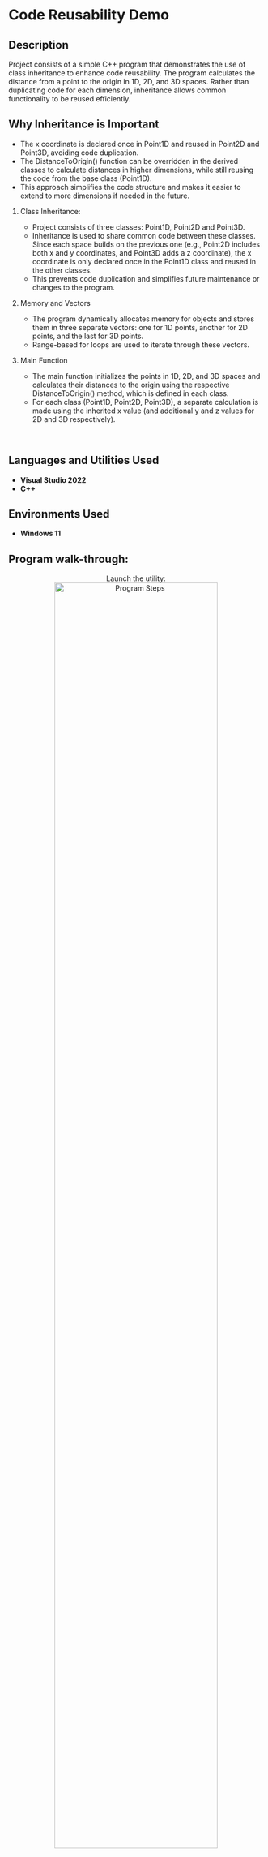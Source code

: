 <h1>Code Reusability Demo</h1>

<h2>Description</h2>
Project consists of a simple C++ program that demonstrates the use of class inheritance to enhance code reusability. The program calculates the distance from a point to the origin in 1D, 2D, and 3D spaces. Rather than duplicating code for each dimension, inheritance allows common functionality to be reused efficiently.

<h2>Why Inheritance is Important</h2>

   - The x coordinate is declared once in Point1D and reused in Point2D and Point3D, avoiding code duplication.
   - The DistanceToOrigin() function can be overridden in the derived classes to calculate distances in higher dimensions, while still reusing the code from the base class (Point1D).
   - This approach simplifies the code structure and makes it easier to extend to more dimensions if needed in the future.


1. Class Inheritance:
   - Project consists of three classes: Point1D, Point2D and Point3D.
   - Inheritance is used to share common code between these classes. Since each space builds on the previous one (e.g., Point2D includes both x and y coordinates, and Point3D adds a z coordinate), the x coordinate is only declared once in the Point1D class and reused        in the other classes.
   - This prevents code duplication and simplifies future maintenance or changes to the program.

2. Memory and Vectors
   - The program dynamically allocates memory for objects and stores them in three separate vectors: one for 1D points, another for 2D points, and the last for 3D points.
   - Range-based for loops are used to iterate through these vectors.
  
3. Main Function
   - The main function initializes the points in 1D, 2D, and 3D spaces and calculates their distances to the origin using the respective DistanceToOrigin() method, which is defined in each class.
   - For each class (Point1D, Point2D, Point3D), a separate calculation is made using the inherited x value (and additional y and z values for 2D and 3D respectively).



<br />


<h2>Languages and Utilities Used</h2>

- <b>Visual Studio 2022</b> 
- <b>C++</b>

<h2>Environments Used </h2>

- <b>Windows 11</b> 

<h2>Program walk-through:</h2>

<p align="center">
Launch the utility: <br/>
<img src="https://i.imgur.com/7ZLEj3v.png" height="80%" width="80%" alt="Program Steps"/>
<br />
<br />
Select your spacecraft:  <br/>
<img src="https://i.imgur.com/9liQxav.png" height="80%" width="80%" alt="Program Steps"/>
<br />
<br />
Choose your orbital destination: <br/>
<img src="https://i.imgur.com/nkc7D6l.png" height="80%" width="80%" alt="Program Steps"/>
<br />
<br />
Your maximum payload is calculated:  <br/>
<img src="https://i.imgur.com/jRXyy5x.png" height="80%" width="80%" alt="Program Steps"/>
<br />
<br />
OR enter your payload:  <br/>
<img src="https://i.imgur.com/X0CPTpR.png" height="80%" width="80%" alt="Program Steps"/>
<br />
<br />
Possible orbital destinations are calculated:  <br/>
<img src="https://i.imgur.com/kSYLddY.png" height="80%" width="80%" alt="Program Steps"/>
<br />
<br />
OR display engine specifications:  <br/>
<img src="https://i.imgur.com/fOGrjUe.png" height="80%" width="80%" alt="Program Steps"/>
</p>

<h2>Tsiolkovsky Rocket Equation Explanation:</h2>
<p align="center">
The rocket equation: <br/>
<img src="https://i.imgur.com/ojSbSKy.png" height="80%" width="80%" alt="Rocket Equation Steps"/>
<br />
<br />
The ISP (specific impulse) is the efficiency of your rocket engine.
g is the gravitational constant 9.81 m/s2:  <br/>
<img src="https://i.imgur.com/XVicfVF.png" height="80%" width="80%" alt="Rocket Equation Steps"/>
<br />
<br />
The ln is to mathematically describe how the velocity of the rocket changes as it burns fuel (mass).
m0/m1 is the mass ratio (initial mass/final mass):  <br/>
<img src="https://i.imgur.com/70YFbvd.png" height="80%" width="80%" alt="Rocket Equation Steps"/>
<br />
<br />
